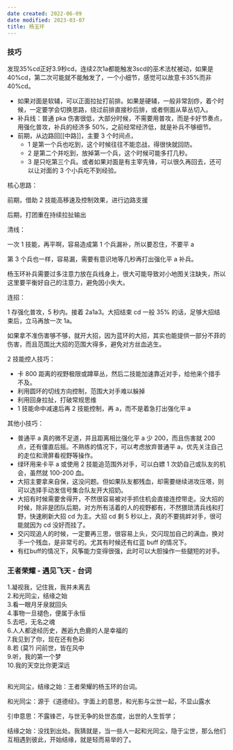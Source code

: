 ```yaml
---
date created: 2022-06-09
date modified: 2023-03-07
title: 杨玉环
---
```


### 技巧

发现35%cd正好3.9秒cd，连续2次1a都能触发3scd的巫术法杖被动，如果是40%cd，第二次可能就不能触发了，一个小细节，感觉可以故意卡35%而非40%cd。

- 如果对面是软辅，可以正面拉扯打前排。如果是硬辅，一般非常刮痧，着个时候，一定要学会切换思路，绕过前排直接秒后排，或者侧面从草丛切入。
- 补兵线：普通 pka 伤害很低，大部分时候，不需要用普攻，而是卡好节奏点，用强化普攻，补兵的经济多 50%，之前经常经济低，就是补兵不够细节。
- 前期，从边路回[[中路]]，主要 3 个时间点，
	- 1 是第一个兵也吃到，这个时候往往不能恋战，得很快就回防。
	- 2 是第二个并吃到，放掉第一个兵，这个时候可能多打几秒。
	- 3 是只吃第三个兵。或者如果对面是有主宰先锋，可以很久再回去，还可以让对面的 3 个小兵吃不到经验。

核心思路：

前期，借助 2 技能高移速及控制效果，进行边路支援

后期，打团重在持续拉扯输出

清线：

一次 1 技能，再平啊，容易造成第 1 个兵漏补，所以要忍住，不要平 a

第 3 个兵也一样，容易漏，需要有意识地等几秒再打出强化平 a 补兵。

杨玉环补兵需要过多注意力放在兵线身上，很大可能导致对小地图关注缺失，所以这里要平衡好自己的注意力，避免因小失大。

连招：

1 存强化普攻，5 秒内。接着 2a1a3。大招结束 cd 一般 35% 的话，足够大招结束后，立马再放一次 1a。

如果拿不准伤害够不够，就开大招，因为蓝环的大招，其实也能提供一部分不菲的伤害，而且范围比大招的范围大得多，避免对方丝血逃生。

2 技能控人技巧：

- 卡 800 距离的视野极限或蹲草丛，然后二技能加速靠近对手，给他来个措手不及。
- 利用圆环的切线方向控制，范围大对手难以躲掉
- 利用回身拉扯，打破常规思维
- 1 技能命中减速后再 2 技能控制，再 a，而不是着急打出强化平 a

其他小技巧：

- 普通平 a 真的微不足道，并且距离相比强化平 a 少 200，而且伤害就 200 点，还有僵直后摇。不熟练的情况下，可以考虑放弃普通平 a，优先关注自己的走位和滑屏看视野等操作。
- 绿环用来卡平 a 或使用 2 技能追范围外对手，可以白嫖 1 次奶自己或队友的机会，虽然就 100-200 血。
- 大招主要拿来自保，这没问题。但如果队友都残血，却需要继续进攻压塔，则可以选择手动发信号集合队友开大招奶。
- 大招有时候需要舍得开，不然很容易被对手抓住机会直接连控带走。没大招的时候，除非是团队后期，对方所有活着的人的视野都有，不然猥琐清兵线和打野，快速刷新大招 cd 为主。大招 cd 剩 5 秒以上，真的不要挑衅对手，很可能就因为 cd 没好而挂了。
- 交闪现追人的时候，一定要再三思，很容易上头，交闪现加自己的满血，换对手一个残血，是非常亏的。尤其有时候还有红蓝 buff 的情况下。
- 有红buff的情况下，风筝能力变得很强，此时可以大胆操作一些腿短的对手。

### 王者荣耀 - 遇见飞天 - 台词

1.凝视我，记住我，我并未离去  
2.和光同尘，结缘之始  
3.看一眼月牙泉就回头  
4.事物一旦褪色，便属于永恒  
5.去吧，无名之魂  
6.人人都途经历史，邂逅九色鹿的人是幸福的  
7.我见到了你，现在还有色彩  
8.若 (莫?) 问前世，皆在风中  
9.听，我的第一个梦  
10.我的天空比你更深远

##

和光同尘，结缘之始：王者荣耀的杨玉环的台词。

和光同尘：源于《道德经》。字面上的意思，和光影与尘世一起，不显山露水

引申意思：不露锋芒，与世无争的处世态度，出世的人生哲学；

结缘之始：没找到出处。我猜就是，当一些人一起和光同尘，隐于尘世，那么他们互相遇到彼此，开始结缘，就是轻而易举的了。
